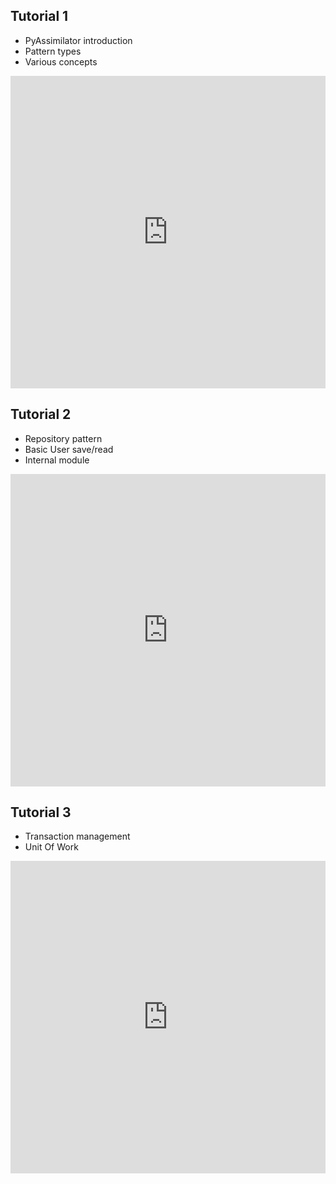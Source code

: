 ## Tutorial 1

- PyAssimilator introduction
- Pattern types
- Various concepts

<iframe width="100%" height="500" 
src="https://www.youtube.com/embed/SDduRjABu0k"
title="Tutorial 1" frameborder="0" 
allow="accelerometer; autoplay; clipboard-write; encrypted-media; gyroscope; picture-in-picture; web-share" allowfullscreen></iframe>


## Tutorial 2

- Repository pattern
- Basic User save/read
- Internal module

<iframe width="100%" height="500" src="https://www.youtube.com/embed/ZE1niX3as-I"
title="Tutorial 2" frameborder="0"
allow="accelerometer; autoplay; clipboard-write; encrypted-media; gyroscope; picture-in-picture; web-share" allowfullscreen></iframe>


## Tutorial 3

- Transaction management
- Unit Of Work

<iframe width="100%" height="500"src="https://www.youtube.com/embed/lscA1EfvJPI" title="Tutorial 3" frameborder="0"
allow="accelerometer; autoplay; clipboard-write; encrypted-media; gyroscope; picture-in-picture; web-share" allowfullscreen></iframe>
